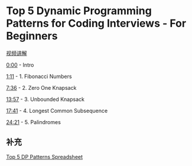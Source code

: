 # Top 5 Dynamic Programming Patterns for Coding Interviews - For Beginners

[视频讲解](https://www.youtube.com/watch?v=mBNrRy2_hVs)

[0:00](https://www.youtube.com/watch?v=mBNrRy2_hVs&t=0s) - Intro

[1:11](https://www.youtube.com/watch?v=mBNrRy2_hVs&t=71s) - 1. Fibonacci Numbers

[7:36](https://www.youtube.com/watch?v=mBNrRy2_hVs&t=456s) - 2. Zero One Knapsack

[13:57](https://www.youtube.com/watch?v=mBNrRy2_hVs&t=837s) - 3. Unbounded Knapsack

[17:41](https://www.youtube.com/watch?v=mBNrRy2_hVs&t=1061s) - 4. Longest Common Subsequence

[24:21](https://www.youtube.com/watch?v=mBNrRy2_hVs&t=1461s) - 5. Palindromes

## 补充

[Top 5 DP Patterns Spreadsheet](https://docs.google.com/spreadsheets/d/1pEzcVLdj7T4fv5mrNhsOvffBnsUH07GZk7c2jD-adE0/edit#gid=0)